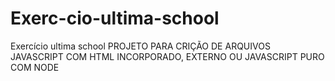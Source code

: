 # Exerc-cio-ultima-school
Exercício ultima school
PROJETO PARA CRIÇÃO DE ARQUIVOS JAVASCRIPT COM HTML INCORPORADO, EXTERNO OU JAVASCRIPT PURO COM NODE
